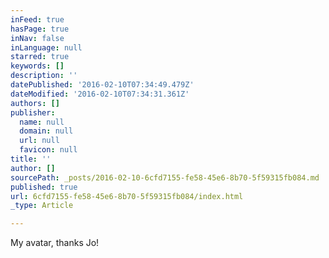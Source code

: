 ```yaml
---
inFeed: true
hasPage: true
inNav: false
inLanguage: null
starred: true
keywords: []
description: ''
datePublished: '2016-02-10T07:34:49.479Z'
dateModified: '2016-02-10T07:34:31.361Z'
authors: []
publisher:
  name: null
  domain: null
  url: null
  favicon: null
title: ''
author: []
sourcePath: _posts/2016-02-10-6cfd7155-fe58-45e6-8b70-5f59315fb084.md
published: true
url: 6cfd7155-fe58-45e6-8b70-5f59315fb084/index.html
_type: Article

---
```

My avatar, thanks Jo!